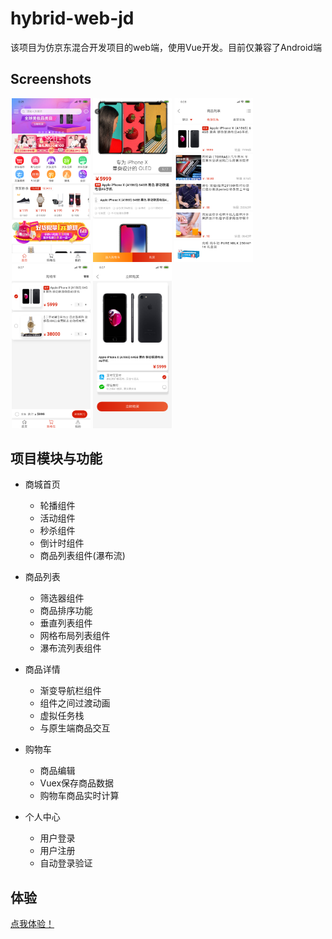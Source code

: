 # hybrid-web-jd

该项目为仿京东混合开发项目的web端，使用Vue开发。目前仅兼容了Android端

## Screenshots

<img src="./screenshots/img1.png" width="25%" hspace="2" /><img src="./screenshots/img2.png" width="25%" hspace="2" /><img src="./screenshots/img5.png" width="25%" hspace="2" /><img src="./screenshots/img3.png" width="25%" hspace="2" /><img src="./screenshots/img4.png" width="25%" hspace="2" />

## 项目模块与功能

- 商城首页
  - 轮播组件
  - 活动组件
  - 秒杀组件
  - 倒计时组件
  - 商品列表组件(瀑布流)

- 商品列表
  - 筛选器组件
  - 商品排序功能
  - 垂直列表组件
  - 网格布局列表组件
  - 瀑布流列表组件
  
- 商品详情
  - 渐变导航栏组件
  - 组件之间过渡动画
  - 虚拟任务栈
  - 与原生端商品交互

- 购物车
  - 商品编辑
  - Vuex保存商品数据
  - 购物车商品实时计算

- 个人中心
  - 用户登录
  - 用户注册
  - 自动登录验证

## 体验

[点我体验！](http://jd.hybrid.blcheung.club/)
